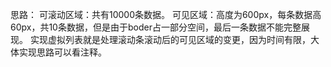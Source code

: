 思路：
可滚动区域：共有10000条数据。
可见区域：高度为600px，每条数据高60px，共10条数据，但是由于boder占一部分空间，最后一条数据不能完整展现。
实现虚拟列表就是处理滚动条滚动后的可见区域的变更，因为时间有限，大体实现思路可以看注释。
